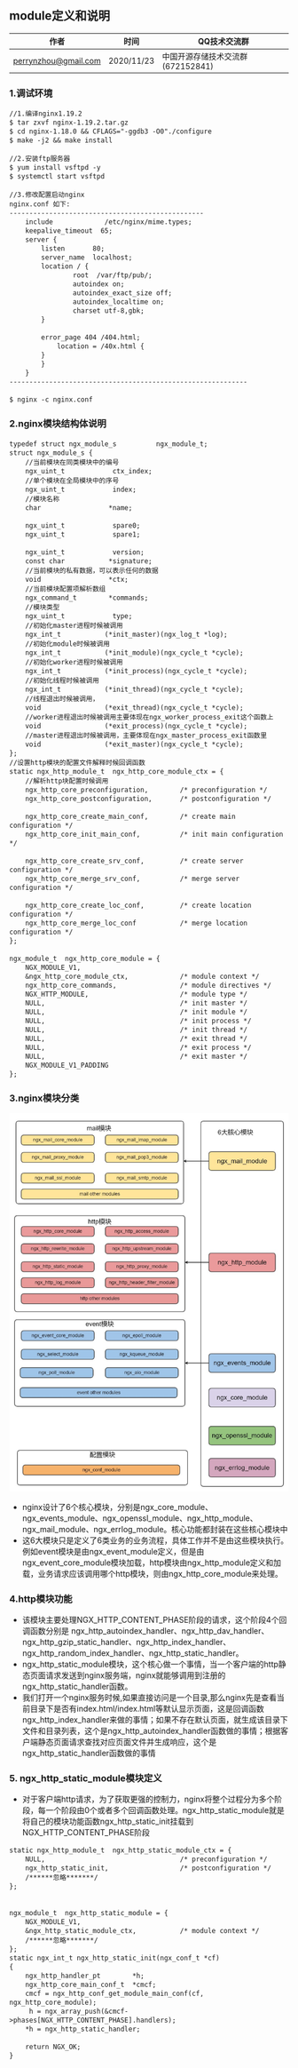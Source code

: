 ## module定义和说明



| 作者 | 时间 |QQ技术交流群 |
| ------ | ------ |------ |
| perrynzhou@gmail.com |2020/11/23 |中国开源存储技术交流群(672152841) |


### 1.调试环境

```
//1.编译nginx1.19.2
$ tar zxvf nginx-1.19.2.tar.gz
$ cd nginx-1.18.0 && CFLAGS="-ggdb3 -O0"./configure
$ make -j2 && make install

//2.安装ftp服务器
$ yum install vsftpd -y
$ systemctl start vsftpd

//3.修改配置启动nginx
nginx.conf 如下:
-------------------------------------------------
	include             /etc/nginx/mime.types;
	keepalive_timeout  65;
 	server {
        listen       80;
        server_name  localhost;
        location / {
                root  /var/ftp/pub/;
                autoindex on;
                autoindex_exact_size off;
                autoindex_localtime on;
                charset utf-8,gbk;
        }

        error_page 404 /404.html;
            location = /40x.html {
        }
   		}	
	}
------------------------------------------------------------

$ nginx -c nginx.conf
```

### 2.nginx模块结构体说明

```
typedef struct ngx_module_s          ngx_module_t;
struct ngx_module_s {
    //当前模块在同类模块中的编号
    ngx_uint_t            ctx_index;
    //单个模块在全局模块中的序号
    ngx_uint_t            index;
    //模块名称
    char                 *name;

    ngx_uint_t            spare0;
    ngx_uint_t            spare1;

    ngx_uint_t            version;
    const char           *signature;
    //当前模块的私有数据，可以表示任何的数据
    void                 *ctx;
    //当前模块配置项解析数组
    ngx_command_t        *commands;
    //模块类型
    ngx_uint_t            type;
    //初始化master进程时候被调用
    ngx_int_t           (*init_master)(ngx_log_t *log);
    //初始化module时候被调用
    ngx_int_t           (*init_module)(ngx_cycle_t *cycle);
    //初始化worker进程时候被调用
    ngx_int_t           (*init_process)(ngx_cycle_t *cycle);
    //初始化线程时候被调用
    ngx_int_t           (*init_thread)(ngx_cycle_t *cycle);
    //线程退出时候被调用，
    void                (*exit_thread)(ngx_cycle_t *cycle);
    //worker进程退出时候被调用主要体现在ngx_worker_process_exit这个函数上
    void                (*exit_process)(ngx_cycle_t *cycle);
	//master进程退出时候被调用，主要体现在ngx_master_process_exit函数里
    void                (*exit_master)(ngx_cycle_t *cycle);
};
//设置http模块的配置文件解释时候回调函数
static ngx_http_module_t  ngx_http_core_module_ctx = {
    //解析http块配置时候调用
    ngx_http_core_preconfiguration,        /* preconfiguration */
    ngx_http_core_postconfiguration,       /* postconfiguration */

    ngx_http_core_create_main_conf,        /* create main configuration */
    ngx_http_core_init_main_conf,          /* init main configuration */

    ngx_http_core_create_srv_conf,         /* create server configuration */
    ngx_http_core_merge_srv_conf,          /* merge server configuration */

    ngx_http_core_create_loc_conf,         /* create location configuration */
    ngx_http_core_merge_loc_conf           /* merge location configuration */
};

ngx_module_t  ngx_http_core_module = {
    NGX_MODULE_V1,
    &ngx_http_core_module_ctx,             /* module context */
    ngx_http_core_commands,                /* module directives */
    NGX_HTTP_MODULE,                       /* module type */
    NULL,                                  /* init master */
    NULL,                                  /* init module */
    NULL,                                  /* init process */
    NULL,                                  /* init thread */
    NULL,                                  /* exit thread */
    NULL,                                  /* exit process */
    NULL,                                  /* exit master */
    NGX_MODULE_V1_PADDING
};
```
### 3.nginx模块分类

![nginx-module](../images/nginx_module.jpg)
-   nginx设计了6个核心模块，分别是ngx_core_module、ngx_events_module、ngx_openssl_module、ngx_http_module、ngx_mail_module、ngx_errlog_module。核心功能都封装在这些核心模块中
- 这6大模块只是定义了6类业务的业务流程，具体工作并不是由这些模块执行。例如event模块是由ngx_event_module定义，但是由ngx_event_core_module模块加载，http模块由ngx_http_module定义和加载，业务请求应该调用哪个http模块，则由ngx_http_core_module来处理。

### 4.http模块功能
- 该模块主要处理NGX_HTTP_CONTENT_PHASE阶段的请求，这个阶段4个回调函数分别是 ngx_http_autoindex_handler、ngx_http_dav_handler、ngx_http_gzip_static_handler、ngx_http_index_handler、ngx_http_random_index_handler、ngx_http_static_handler。
- ngx_http_static_module模块，这个核心做一个事情，当一个客户端的http静态页面请求发送到nginx服务端，nginx就能够调用到注册的ngx_http_static_handler函数。
- 我们打开一个nginx服务时候,如果直接访问是一个目录,那么nginx先是查看当前目录下是否有index.html/index.html等默认显示页面，这是回调函数ngx_http_index_handler来做的事情；如果不存在默认页面，就生成该目录下文件和目录列表，这个是ngx_http_autoindex_handler函数做的事情；根据客户端静态页面请求查找对应页面文件并生成响应，这个是ngx_http_static_handler函数做的事情


### 5. ngx_http_static_module模块定义
- 对于客户端http请求，为了获取更强的控制力，nginx将整个过程分为多个阶段，每一个阶段由0个或者多个回调函数处理。ngx_http_static_module就是将自己的模块功能函数ngx_http_static_init挂载到NGX_HTTP_CONTENT_PHASE阶段
```
static ngx_http_module_t  ngx_http_static_module_ctx = {
    NULL,                                  /* preconfiguration */
    ngx_http_static_init,                  /* postconfiguration */
	/******忽略*******/
};


ngx_module_t  ngx_http_static_module = {
    NGX_MODULE_V1,
    &ngx_http_static_module_ctx,           /* module context */
	/******忽略*******/
};
static ngx_int_t ngx_http_static_init(ngx_conf_t *cf)
{
    ngx_http_handler_pt        *h;
    ngx_http_core_main_conf_t  *cmcf;
    cmcf = ngx_http_conf_get_module_main_conf(cf, ngx_http_core_module);
     h = ngx_array_push(&cmcf->phases[NGX_HTTP_CONTENT_PHASE].handlers);
    *h = ngx_http_static_handler;

    return NGX_OK;
}

```